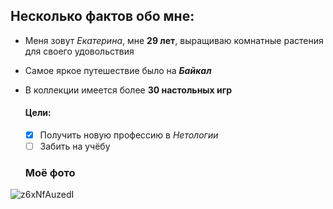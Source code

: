 ## Несколько фактов обо мне:

- Меня зовут *Екатерина*, мне __29 лет__, выращиваю комнатные растения для своего удовольствия
- Самое яркое путешествие было на ***Байкал***
- В коллекции имеется более __30 настольных игр__

  
  #### Цели:
  - [X] Получить новую профессию в *Нетологии*
  - [ ] Забить на учёбу
  
  ### Моё фото
 ![z6xNfAuzedI](https://github.com/EIKuzmina/me/assets/166223878/bf4e7a3f-a131-4b21-a25a-076881670faf)
